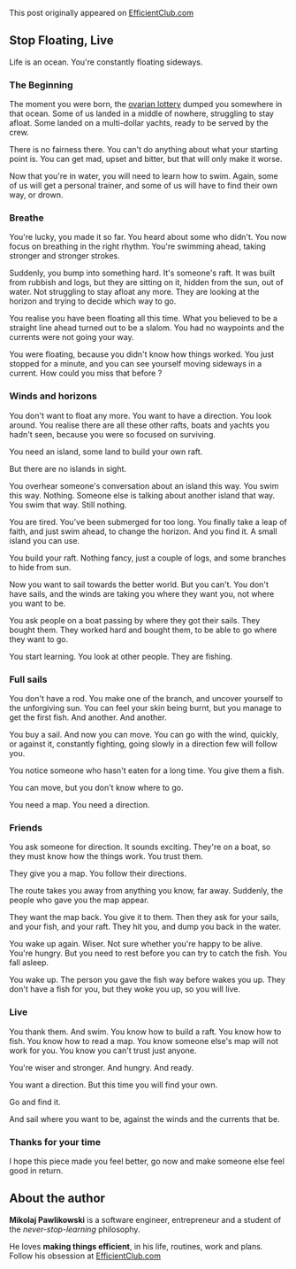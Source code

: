 This post originally appeared on [EfficientClub.com](https://efficientclub.com)

## Stop Floating, Live

Life is an ocean. You're constantly floating sideways. 

### The Beginning

The moment you were born, the [ovarian lottery](https://en.wikiquote.org/wiki/Warren_Buffett#Quotes) dumped you somewhere in that ocean. Some of us landed in a middle of nowhere, struggling to stay afloat. Some landed on a multi-dollar yachts, ready to be served by the crew.

There is no fairness there. You can't do anything about what your starting point is. You can get mad, upset and bitter, but that will only make it worse.

Now that you're in water, you will need to learn how to swim. Again, some of us will get a personal trainer, and some of us will have to find their own way, or drown.

### Breathe

You're lucky, you made it so far. You heard about some who didn't. You now focus on breathing in the right rhythm. You're swimming ahead, taking stronger and stronger strokes.

Suddenly, you bump into something hard. It's someone's raft. It was built from rubbish and logs, but they are sitting on it, hidden from the sun, out of water. Not struggling to stay afloat any more. They are looking at the horizon and trying to decide which way to go.

You realise you have been floating all this time. What you believed to be a straight line ahead turned out to be a slalom. You had no waypoints and the currents were not going your way.

You were floating, because you didn't know how things worked. You just stopped for a minute, and you can see yourself moving sideways in a current. How could you miss that before ?

### Winds and horizons

You don't want to float any more. You want to have a direction. You look around. You realise there are all these other rafts, boats and yachts you hadn't seen, because you were so focused on surviving.

You need an island, some land to build your own raft.

But there are no islands in sight.

You overhear someone's conversation about an island this way. You swim this way. Nothing. Someone else is talking about another island that way. You swim that way. Still nothing.

You are tired. You've been submerged for too long. You finally take a leap of faith, and just swim ahead, to change the horizon. And you find it. A small island you can use.

You build your raft. Nothing fancy, just a couple of logs, and some branches to hide from sun.

Now you want to sail towards the better world. But you can't. You don't have sails, and the winds are taking you where they want you, not where you want to be.

You ask people on a boat passing by where they got their sails. They bought them. They worked hard and bought them, to be able to go where they want to go.

You start learning. You look at other people. They are fishing.

### Full sails

You don't have a rod. You make one of the branch, and uncover yourself to the unforgiving sun. You can feel your skin being burnt, but you manage to get the first fish. And another. And another.

You buy a sail. And now you can move. You can go with the wind, quickly, or against it, constantly fighting, going slowly in a direction few will follow you.

You notice someone who hasn't eaten for a long time. You give them a fish.

You can move, but you don't know where to go.

You need a map. You need a direction.

### Friends

You ask someone for direction. It sounds exciting. They're on a boat, so they must know how the things work. You trust them.

They give you a map. You follow their directions.

The route takes you away from anything you know, far away. Suddenly, the people who gave you the map appear.

They want the map back. You give it to them. Then they ask for your sails, and your fish, and your raft. They hit you, and dump you back in the water.

You wake up again. Wiser. Not sure whether you're happy to be alive. You're hungry. But you need to rest before you can try to catch the fish. You fall asleep.

You wake up. The person you gave the fish way before wakes you up. They don't have a fish for you, but they woke you up, so you will live.

### Live

You thank them. And swim. You know how to build a raft. You know how to fish. You know how to read a map. You know someone else's map will not work for you. You know you can't trust just anyone.

You're wiser and stronger. And hungry. And ready. 

You want a direction. But this time you will find your own.

Go and find it. 

And sail where you want to be, against the winds and the currents that be.

### Thanks for your time

I hope this piece made you feel better, go now and make someone else feel good in return.


## About the author

__Mikolaj Pawlikowski__ is a software engineer, entrepreneur and a student of the _never-stop-learning_ philosophy.

He loves __making things efficient__, in his life, routines, work and plans. Follow his obsession at [EfficientClub.com](https://efficientclub.com)